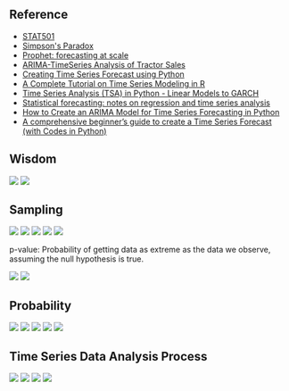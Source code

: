 ## Reference

* [STAT501](https://newonlinecourses.science.psu.edu/stat501/node/2/)
* [Simpson's Paradox](https://en.wikipedia.org/wiki/Simpson%27s_paradox)
* [Prophet: forecasting at scale](https://research.fb.com/prophet-forecasting-at-scale/)
* [ARIMA-TimeSeries Analysis of Tractor Sales](http://ucanalytics.com/blogs/wp-content/uploads/2017/08/ARIMA-TimeSeries-Analysis-of-Tractor-Sales.html)
* [Creating Time Series Forecast using Python](https://courses.analyticsvidhya.com/courses/creating-time-series-forecast-using-python?utm_source=blog&utm_medium=TimeSeriesForecastComprehensivearticle)
* [A Complete Tutorial on Time Series Modeling in R](https://www.analyticsvidhya.com/blog/2015/12/complete-tutorial-time-series-modeling/)
* [Time Series Analysis (TSA) in Python - Linear Models to GARCH](http://www.blackarbs.com/blog/time-series-analysis-in-python-linear-models-to-garch/11/1/2016)
* [Statistical forecasting: notes on regression and time series analysis](http://people.duke.edu/~rnau/411home.htm)
* [How to Create an ARIMA Model for Time Series Forecasting in Python](https://machinelearningmastery.com/arima-for-time-series-forecasting-with-python/)
* [A comprehensive beginner’s guide to create a Time Series Forecast (with Codes in Python)](https://www.analyticsvidhya.com/blog/2016/02/time-series-forecasting-codes-python/)

## Wisdom

![](https://github.com/geoffreylink/Projects/blob/master/05%20Statistical%20Methods/images/AllModelsAreWrong_01.png)
![](https://github.com/geoffreylink/Projects/blob/master/05%20Statistical%20Methods/images/AllModelsAreWrong_02.png)

## Sampling

![](https://github.com/geoffreylink/Projects/blob/master/05%20Statistical%20Methods/images/Bias.png)
![](https://github.com/geoffreylink/Projects/blob/master/05%20Statistical%20Methods/images/CLT.png)
![](https://github.com/geoffreylink/Projects/blob/master/05%20Statistical%20Methods/images/StatisticsAndHypothesis.png)
![](https://github.com/geoffreylink/Projects/blob/master/05%20Statistical%20Methods/images/TwoBranchesOfStatistics.png)
![](https://github.com/geoffreylink/Projects/blob/master/05%20Statistical%20Methods/images/FrequentistBayesian.png)

p-value: Probability of getting data as extreme as the data we observe, assuming the null hypothesis is true.

![](https://github.com/geoffreylink/Projects/blob/master/05%20Statistical%20Methods/images/TypeOneTypeTwo.png)
![](https://github.com/geoffreylink/Projects/blob/master/05%20Statistical%20Methods/images/ValidityAndReliability.png)

## Probability

![](https://github.com/geoffreylink/Projects/blob/master/05%20Statistical%20Methods/images/ConditionalProbability.png)
![](https://github.com/geoffreylink/Projects/blob/master/05%20Statistical%20Methods/images/IndependentEvents.png)
![](https://github.com/geoffreylink/Projects/blob/master/05%20Statistical%20Methods/images/BayesRule.png)
![](https://github.com/geoffreylink/Projects/blob/master/05%20Statistical%20Methods/images/NormalCurve.png)
![](https://github.com/geoffreylink/Projects/blob/master/05%20Statistical%20Methods/images/SkewnessAndKurtosis.png)

## Time Series Data Analysis Process

![](https://github.com/geoffreylink/Projects/blob/master/05%20Statistical%20Methods/images/TimeSeriesProcess.png)
![](https://github.com/geoffreylink/Projects/blob/master/05%20Statistical%20Methods/images/Stationary_Mean.png)
![](https://github.com/geoffreylink/Projects/blob/master/05%20Statistical%20Methods/images/Stationary_Variance.png)
![](https://github.com/geoffreylink/Projects/blob/master/05%20Statistical%20Methods/images/Stationary_Covariance.png)
